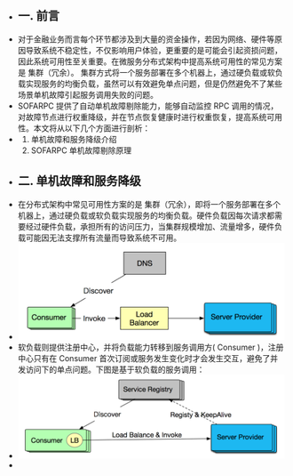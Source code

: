 - ## 一. 前言
- 对于金融业务而言每个环节都涉及到大量的资金操作，若因为网络、硬件等原因导致系统不稳定性，不仅影响用户体验，更重要的是可能会引起资损问题，因此系统可用性至关重要。在微服务分布式架构中提高系统可用性的常见方案是 集群（冗余）。 集群方式将一个服务部署在多个机器上，通过硬负载或软负载实现服务的均衡负载，虽然可以有效避免单点问题，但是仍然避免不了某些场景单机故障引起服务调用失败的问题。
- SOFARPC 提供了自动单机故障剔除能力，能够自动监控 RPC 调用的情况，对故障节点进行权重降级，并在节点恢复健康时进行权重恢复，提高系统可用性。本文将从以下几个方面进行剖析：
- 1. 单机故障和服务降级介绍
  2. SOFARPC 单机故障剔除原理
- ## 二. 单机故障和服务降级
- 在分布式架构中常见可用性方案的是 集群（冗余），即将一个服务部署在多个机器上，通过硬负载或软负载实现服务的均衡负载。硬件负载因每次请求都需要经过硬件负载，承担所有的访问压力，当集群规模增加、流量增多，硬件负载可能因无法支撑所有流量而导致系统不可用。
- ![image.png](../assets/image_1652839982217_0.png)
- 软负载则提供注册中心，并将负载能力转移到服务调用方( Consumer )，注册中心只有在 Consumer 首次订阅或服务发生变化时才会发生交互，避免了并发访问下的单点问题。下图是基于软负载的服务调用：
- ![image.png](../assets/image_1652839999580_0.png)
-